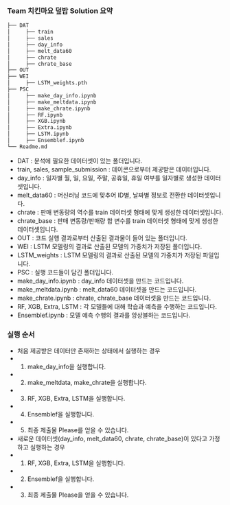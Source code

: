 ### Team 치킨마요 덮밥 Solution 요약


```python
├── DAT
│     ├── train  
│     ├── sales
│     ├── day_info
│     ├── melt_data60
│     ├── chrate
│     ├── chrate_base
├── OUT
├── WEI
│     ├── LSTM_weights.pth
├── PSC
│     ├── make_day_info.ipynb  
│     ├── make_meltdata.ipynb
│     ├── make_chrate.ipynb
│     ├── RF.ipynb
│     ├── XGB.ipynb
│     ├── Extra.ipynb
│     ├── LSTM.ipynb
│     ├── Ensemblef.ipynb
└── Readme.md
```

- DAT : 분석에 필요한 데이터셋이 있는 폴더입니다.
 - train, sales, sample_submission : 데이콘으로부터 제공받은 데이터입니다.
 - day_info : 일자별 월, 일, 요일, 주말, 공휴일, 휴일 여부를 일자별로 생성한 데이터셋입니다.
 - melt_data60 : 머신러닝 코드에 맞추어 ID별, 날짜별 정보로 전환한 데이터셋입니다.
 - chrate : 판매 변동량의 역수를 train 데이터셋 형태에 맞게 생성한 데이터셋입니다.
 - chrate_base : 판매 변동량/판매량 합 변수를 train 데이터셋 형태에 맞게 생성한 데이터셋입니다.
- OUT : 코드 실행 결과로부터 산출된 결과물이 들어 있는 폴더입니다. 
- WEI : LSTM 모델링의 결과로 산출된 모델의 가중치가 저장된 폴더입니다.
 - LSTM_weights : LSTM 모델링의 결과로 산출된 모델의 가중치가 저장된 파일입니다.
- PSC : 실행 코드들이 담긴 폴더입니다.
 - make_day_info.ipynb : day_info 데이터셋을 만드는 코드입니다.
 - make_meltdata.ipynb : melt_data60 데이터셋을 만드는 코드입니다.
 - make_chrate.ipynb : chrate, chrate_base 데이터셋을 만드는 코드입니다.
 - RF, XGB, Extra, LSTM : 각 모델들에 대해 학습과 예측을 수행하는 코드입니다.
 - Ensemblef.ipynb : 모델 예측 수행의 결과를 앙상블하는 코드입니다.


### 실행 순서
- 처음 제공받은 데이터만 존재하는 상태에서 실행하는 경우
 - 1. make_day_info을 실행합니다.
 - 2. make_meltdata, make_chrate을 실행합니다.
 - 3. RF, XGB, Extra, LSTM을 실행합니다. 
 - 4. Ensemblef을 실행합니다.
 - 5. 최종 제출물 Please를 얻을 수 있습니다.
- 새로운 데이터셋(day_info, melt_data60, chrate, chrate_base)이 있다고 가정하고 실행하는 경우
 - 1. RF, XGB, Extra, LSTM을 실행합니다.
 - 2. Ensemblef을 실행합니다.
 - 3. 최종 제출물 Please을 얻을 수 있습니다.
  


```python

```


```python

```
